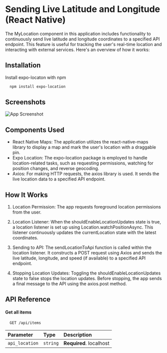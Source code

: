
# Sending Live Latitude and Longitude (React Native)

The MyLocation component in this application includes functionality to continuously send live latitude and longitude coordinates to a specified API endpoint. This feature is useful for tracking the user's real-time location and interacting with external services. Here's an overview of how it works:





## Installation

Install expo-locaton with npm

```bash
  npm install expo-location
```
    
## Screenshots

![App Screenshot](https://via.placeholder.com/468x300?text=App+Screenshot+Here)


## Components Used

 - React Native Maps: The application utilizes the react-native-maps library to display a map and mark the user's location with a draggable pin.
 - Expo Location: The expo-location package is employed to handle location-related tasks, such as requesting permissions, watching for position changes, and reverse geocoding.
 - Axios: For making HTTP requests, the axios library is used. It sends the live location data to a specified API endpoint.
 



## How It Works
1. Location Permission: The app requests foreground location permissions from the user.

2. Location Listener: When the shouldEnableLocationUpdates state is true, a location listener is set up using Location.watchPositionAsync. This listener continuously updates the currentLocation state with the latest coordinates.

3. Sending to API: The sendLocationToApi function is called within the location listener. It constructs a POST request using Axios and sends the live latitude, longitude, and speed (if available) to a specified API endpoint.

4. Stopping Location Updates: Toggling the shouldEnableLocationUpdates state to false stops the location updates. Before stopping, the app sends a final message to the API using the axios.post method.

## API Reference

#### Get all items

```http
  GET /api/items
```

| Parameter | Type     | Description                |
| :-------- | :------- | :------------------------- |
| `api_location` | `string` | **Required**. localhost |



